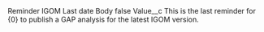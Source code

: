 <?xml version="1.0" encoding="UTF-8"?>
<CustomMetadata xmlns="http://soap.sforce.com/2006/04/metadata" xmlns:xsi="http://www.w3.org/2001/XMLSchema-instance" xmlns:xsd="http://www.w3.org/2001/XMLSchema">
    <label>Reminder IGOM Last date Body</label>
    <protected>false</protected>
    <values>
        <field>Value__c</field>
        <value xsi:type="xsd:string">This is the last reminder for {0} to publish a GAP analysis for the latest IGOM version.</value>
    </values>
</CustomMetadata>
